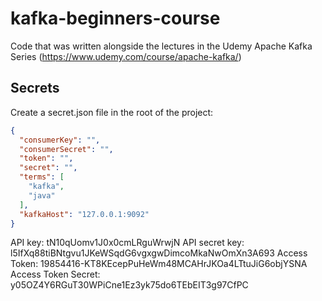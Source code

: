 # kafka-beginners-course

Code that was written alongside the lectures in the Udemy Apache Kafka Series (https://www.udemy.com/course/apache-kafka/)

## Secrets

Create a secret.json file in the root of the project:

```json
{
  "consumerKey": "",
  "consumerSecret": "",
  "token": "",
  "secret": "",
  "terms": [
    "kafka",
    "java"
  ],
  "kafkaHost": "127.0.0.1:9092"
}
```

API key:             tN10qUomv1J0x0cmLRguWrwjN
API secret key:      l5IfXq88tiBNtgvu1JKeWSqdG6vgxgwDimcoMkaNwOmXn3A693
Access Token:        19854416-KT8KEcepPuHeWm48MCAHrJKOa4LTtuJiG6objYSNA
Access Token Secret: y05OZ4Y6RGuT30WPiCne1Ez3yk75do6TEbEIT3g97CfPC

